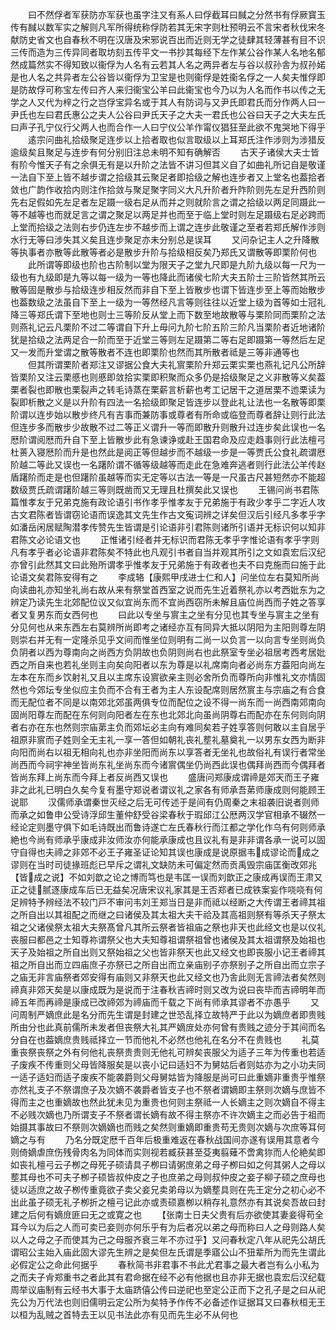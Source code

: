 <!-- { "loadSidebar": true } -->
　　曰不然俘者军获防亦军获也虽字注又有系人曰俘截耳曰馘之分然书有俘厥寳玉传有馘以数军实之解则凡军所得统称俘防若其无宋字则杜预明云不言宋者秋伐宋冬献防史省文也自春秋不明在汉唐及宋邪说百出而近则无学之徒肆其轻薄甚有目不识三传而造为三传异同者取坊刻五传平文一书抄其每经下左作某公谷作某人名地名郁然成篇然实不得知致以衞俘为人名有云若其人名之两异者左与谷以叔孙舎为叔孙婼是也人名之共异者左公谷皆以衞俘为卫宝是也则衞俘是姓衞名俘之一人矣夫惟俘即是防故俘可称宝左传曰齐人来归衞宝公羊曰此衞宝也今乃以为人名而作书以传之无学之人又代为梓之行之岂俘宝异名或于其人有防词与又尹氏即君氏而分作两人曰一尹氏也左曰君氏惠公之夫人公谷曰尹氏天子之大夫一君氏也公谷曰天子之大夫左氏曰声子孔宁仪行父两人也而合作一人曰宁仪公羊作甯仪猖狂至此欲不鬼哭地下得乎
　　逺宗问曲礼拾级聚足连步以上拾者取也似言取级以上耳郑氏注作涉则为涉猎反逾级矣且聚足与连步有何分别旧注总未明不知有确解否
　　古天子诸侯大夫士皆有阶今惟天子有之余俱无有是以升阶之法皆不讲习但其义自了如曲礼所记自是敬谨一法自下至上皆不越步谓之拾级其云聚足者即拾级之解也连步者又上堂名也葢拾者敛也广韵作收拾内则注作拾敛与聚足聚字同义大凡升阶者升阼阶则先左足升西阶则先右足假如先左足者左足蹑一级右足从而并之则就阶言之谓之拾级以两足同蹑此一等不越等也而就足言之谓之聚足以两足并也而至于临上堂时则左足蹑级右足必跨而上堂而拾级之法则右步仍连左步不越步而上谓之连步此敬谨之至者若郑氏解作涉则水行无等曰涉失其义矣且连步聚足亦未分别总是误耳
　　又问杂记主人之升降散等执事者亦散等此散等者必是散步升阶与拾级相反矣乃郑氏又谓散等即栗阶何也
　　此所谓等即级也阶也古阶制以堂为限天子之堂九尺即是九阶九级以每一尺为一级也有九级即是九等以每一级为一等也降此而诸侯七阶大夫五阶士三阶皆然其所云散等固是散歩与拾级连步相反然而非自下至上皆散步也谓下皆连步至上等而始散步也葢数级之法虽自下至上一级为一等然经凡言等则往往以近堂上级为首等如士冠礼降三等郑氏谓下至地也则士三等阶反从堂上而下数至地故散等与栗阶同而栗阶之法则燕礼记云凡栗阶不过二等谓自下升上毋问九阶七阶五阶三阶凡当栗阶者近地诸阶犹是拾级之法两足合一阶而至于近堂三等则左足蹑第二等右足即蹑第一等然后左足又一发而升堂谓之散等散者不连也即栗阶也然而其所散者祗是三等非通等也
　　但其所谓栗阶者郑注又谬据公食大夫礼賔栗阶升郑云栗实栗也燕礼记凡公所辞皆栗阶又注云栗慼也则慼即敛拾实栗即积聚而众多仍是拾级聚足之义非散等义矣葢栗者裂也即散也栗裂声之转毛诗蒸在栗薪言析薪也考工记居干之道居栗不迆栗读为裂即析散之义是以升阶有四法一名拾级即聚足皆连步以登此礼让法也一名散等即栗阶谓以连步始以散步终凡有吉事而兼防事或尊者有所命或临登而尊者辞让则行此法但连步多而散步少故散不过二等正义谓升一等而即散升则散升过连步矣此误也一名厯阶谓阅厯而升自下至上皆散步此有急谏诤或赴王国君命及应走趋事则行此法檀弓杜蒉入寝厯阶而升是也然此是阅正等但越步而不越级一步是一等贾氏公食礼疏谓厯阶越二等此又误也一名躇阶谓不循等级越等而走此在急难奔逃者则行此法公羊传赵盾躇阶而走是也但躇阶虽越等而实无定等以古法一等是一尺虽古尺甚短然亦不能超数级贾氏疏谓躇阶越三等则既凿而又无理且杜撰矣此又误也
　　王锡问尚书君陈篇惟孝友于兄弟克施有政论语引书作孝乎惟孝友于兄弟施于有政少孝乎二字近人攻古文君陈者皆谓窃论语而误逸其文先生作古文寃词辨之详矣但汉后引经凡多孝乎字如潘岳闲居赋陶潜孝传赞先生皆谓是引论语非引君陈则诸所引语并无标识何以知非君陈文必论语文也
　　正惟诸引经者并无标识而君陈无孝乎字惟论语有孝乎字则凡有孝乎者必论语非君陈矣不特此也凡观引书者自当并观其所引之文如袁宏后汉纪亦曾引此然其文曰此殆所谓孝乎惟孝友于兄弟施于有政者也夫不曰克施而曰施于此论语文矣君陈安得有之
　　李成辂【康熙甲戌进士仁和人】问坐位左右莫知所尚向读曲礼亦知坐礼尚右故从来有祭堂首西室之说而先生近着祭礼亦以考西妣东为之辨定乃读先生北郊配位议又似宜尚东而不宜尚西窃所未解且庙位尚西而子姓之答享者又复男东而女西何也
　　曰此以专坐与賔主之坐有分见也其专坐与賔主之坐有分见何也从来东西左右莫辨所尚即考之诸经亦互有同异大抵以阴阳为主阳则尊左阴则崇右并无有一定隆杀见乎文间而惟坐位则明有二尚一以负言一以向言专坐则尚负负阴者以西为尊南向之尚西方负阴故也负阴则尚右也此祭室专坐必祖居考西考居妣西之所自来也若礼坐则主向矣向阳者以东为尊是以礼席南向者必尚东方葢阳向尚左左本在东而乡饮射礼又且以主席东设賔欲亲主则必舍所负而尊所向非惟礼文亦情固然也今郊坛专坐似应主负而不合有王者为主人东设配席则居然賔主与宗庙之有合食而无配位者不同是以南郊北郊虽两俱专位而配位之设不得一尚东而一尚西南郊南向固尚阳尊左而配在东何则向阳者左在东也北郊北向虽尚阴尊右而配亦在东何则向阴者右亦在东也然则宗庙苐主负而郊坛必主向有难同矣若子姓享答则何敢以主自居乎祖原非賔而子姓则全无主礼一享一答但如朝礼丧礼塟礼墓奠礼一以男东女西为断非向阳而尚右以祖无相向礼也亦非坐阳而尚东以享答者无坐礼也故俗礼有误行者常坐尚西而今祠宇神坐皆尚东礼坐尚东而今诸賔偶坐仍尚西此误也偶拜尚西而今偶拜者皆尚东拜上尚东而今拜上者反尚西又误也
　　盛唐问郑康成谓禘是郊天而王子雍非之此礼已明白久矣今复有墨守郑说者谓议礼之家各有师承吾苐师康成则何能顾王说耶
　　汉儒师承谓秦世灭经之后无可传述于是间有仍周秦之末祖袭旧说者则师而承之如鲁申公受诗浮邱生董仲舒受谷梁春秋于瑕邱江公厯两汉学官相承不辍然一经论定则墨守俱下如毛诗既出而鲁诗遂亡左氏春秋行而江都之学化作乌有何则师承絶也今尚有师承乎康成非汝师汝亦何能承康成也且议礼有是非非谓各承一说可以固守自得也夫禘之非郊不必王子雍圣证论知其误也康成是说原据韦成谬论而成之谬则在当时司徒掾班彪已早斥之谓礼文缺防未可偏定然而贡禹毁宗庙匡衡改郊兆【皆成之说】不如刘歆之论之博而笃也是韦匡一误而刘歆正之康成再误而王肃又正之徒腻逐康成车后已无益矣况唐宋议礼家其是王否郑者已成铁案妄作哓哓有何足辨特予辨经法不较门戸不审问韦刘王郑当日是非而祗以经断之大传谓王者禘其祖之所自出以其祖配之而继之曰诸侯及其太祖大夫干祫及其高祖则祭有等杀天子祭太祖之父诸侯祭太祖大夫祭髙曾凡其所云祭者皆祖庙之祭也非天也此经文也是以仪礼丧服曰都邑之士知尊祢谓祭父也大夫知尊祖谓祭祖曾也诸侯及其太祖谓祭及始祖也天子及始祖之所自出则又祭始祖之父也皆非祭天也此又经文也即丧服小记王者禘其祖之所自出而立四庙庶子亦祭已之所自出而立亲庙别子亦祭别子之所自出而立宗子之庙无非言庙祭者郊安得有庙则又非祭天也此又经文也乃舎此则无言禘法者矣然则禘真非郊天矣是以康成既为是说而于注春秋吉禘时则又改为说曰丧毕而吉禘明年而禘五年而再禘是康成已改禘郊为禘庙而千载之下尚有师承其谬者不亦愚乎
　　又问周制严嫡庶此是名分而先生谓是封建之世恐乱择立故特严于此以为嫡庶者即贵贱所由分也此真前儒所未发者但丧祭大礼其严嫡庻处亦何曾有贵贱之迹分于其间而名分自在也葢嫡庶贵贱祗择立一节而他礼不必然也他礼在名分不在贵贱也
　　礼莫重丧祭丧祭之外有何他礼丧祭贵贵则无他礼可辨矣丧服父为适子三年为传重也若适子废疾不传重则父母皆降服矣是以丧小记曰适妇不为舅姑后者则姑亦为之小功夫同一适子适妇而适子废疾不能袭爵则父母舅姑皆为降服是尚可曰此重嫡非重贵乎惟祭亦然礼支子不祭谓庶子及次嫡不袭爵者皆支子也不祭者谓嫡即主祭则次嫡与庶皆不得而主之也重嫡故也然此犹未见为重贵也何则主祭祗一人长嫡主之则次嫡自不得主不必贱次嫡也乃所谓支子不祭者谓长嫡有故不得主祭亦不许次嫡主之而必告于祖而始摄其事故曰不祭则次嫡嫡也而贱之矣然则重嫡即重贵苟无贵则次嫡与次庶等耳何嫡之与有
　　乃名分既定厯千百年后极重难返在春秋战国间亦遂有误用其意者今则倚嫡虐庶伤残骨肉名为同体而实则视若臧获甚至芟夷翦薙不啻禽狝而人伦絶矣即如丧礼檀弓云子栁之母死子硕请具子栁曰请粥庶弟之母子栁曰如之何其粥人之母以塟其母也不可夫子栁子硕皆叔仲皮之子也庶弟之母则叔仲皮之妾子柳子硕之庶母也徒以适庶之故子栁传重竟欲子卖父妾兄卖弟母以为嫡塟具则在先王定分之初心必不出此虽子硕无礼子栁折之檀弓记此亦或责硕嘉栁以稍存礼意然亦有其说矣吾故曰封建之后何有嫡庻匪曰无之或寛之也
　　【张南士日夫父贵有后亦欲使其妻妾得苟全耳今以为后之人而可卖已妾则亦何乐乎有为后者况以弟之母而称曰人之母则路人矣以人之母之子而使其为己之母服齐衰三年不亦过乎】又问春秋定八年从祀先公胡氏谓昭公主始入庙此固大谬先生辨之是矣但左氏谓是季寤公山不狃辈所为而先生谓此必假定公之命此何据乎
　　春秋简书非君事不书此尤君事之最大者岂有么小私为之而夫子肻郑重书之者此其有君命据在经不必有他据也且亦非无据也袁宏后汉纪载周举议庙制有云经书大事于太庙跻僖公传曰逆祀也至定公正而下之孔子是之曰从祀先公为万代法也则旧儒明云定公所为矣特予作传不必备述作证据耳又曰春秋桓无王以桓为乱贼之首特去王以见书法此亦有见而先生必不从何也

